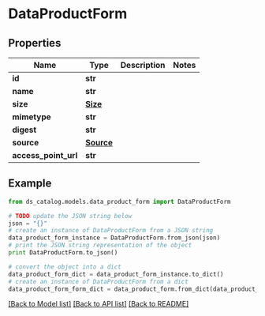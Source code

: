 # DataProductForm


## Properties

Name | Type | Description | Notes
------------ | ------------- | ------------- | -------------
**id** | **str** |  | 
**name** | **str** |  | 
**size** | [**Size**](Size.md) |  | 
**mimetype** | **str** |  | 
**digest** | **str** |  | 
**source** | [**Source**](Source.md) |  | 
**access_point_url** | **str** |  | 

## Example

```python
from ds_catalog.models.data_product_form import DataProductForm

# TODO update the JSON string below
json = "{}"
# create an instance of DataProductForm from a JSON string
data_product_form_instance = DataProductForm.from_json(json)
# print the JSON string representation of the object
print DataProductForm.to_json()

# convert the object into a dict
data_product_form_dict = data_product_form_instance.to_dict()
# create an instance of DataProductForm from a dict
data_product_form_form_dict = data_product_form.from_dict(data_product_form_dict)
```
[[Back to Model list]](../README.md#documentation-for-models) [[Back to API list]](../README.md#documentation-for-api-endpoints) [[Back to README]](../README.md)


